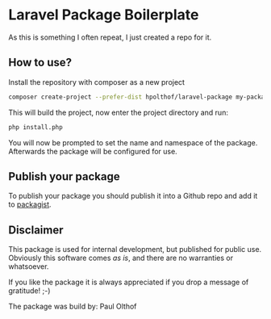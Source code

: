 # Laravel Package Boilerplate
As this is something I often repeat, I just created a repo for it.

## How to use?
Install the repository with composer as a new project

```bash
composer create-project --prefer-dist hpolthof/laravel-package my-package
```

This will build the project, now enter the project directory and run:

```bash
php install.php
```

You will now be prompted to set the name and namespace of the package. 
Afterwards the package will be configured for use.

## Publish your package
To publish your package you should publish it into a Github repo and add it to
[packagist](https://packagist.org/). 

## Disclaimer
This package is used for internal development, but published for public use. 
Obviously this software comes *as is*, and there are no warranties or whatsoever.

If you like the package it is always appreciated if you drop a message of gratitude! ;-)

The package was build by: Paul Olthof